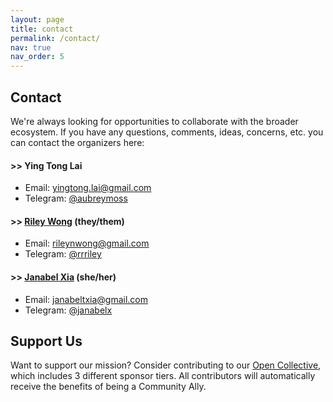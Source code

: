 ```yaml
---
layout: page
title: contact
permalink: /contact/
nav: true
nav_order: 5
---
```


## Contact

We're always looking for opportunities to collaborate with the broader ecosystem. If you have any questions, comments, ideas, concerns, etc. you can contact the organizers here:

#### >> Ying Tong Lai

- Email: [yingtong.lai@gmail.com](mailto:yingtong.lai@gmail.com)
- Telegram: [@aubreymoss](https://t.me/aubreymoss)

#### >> [Riley Wong](https://www.emergentresearch.net/) (they/them)

- Email: [rileynwong@gmail.com](mailto:rileynwong@gmail.com)
- Telegram: [@rrriley](https://t.me/rrriley)

#### >> [Janabel Xia](https://www.janabelx.com/) (she/her)

- Email: [janabeltxia@gmail.com](mailto:janabeltxia@gmail.com)
- Telegram: [@janabelx](https://t.me/janabelx)

## Support Us

Want to support our mission? Consider contributing to our [Open Collective](https://opencollective.com/community-privacy), which includes 3 different sponsor tiers. All contributors will automatically receive the benefits of being a Community Ally.
